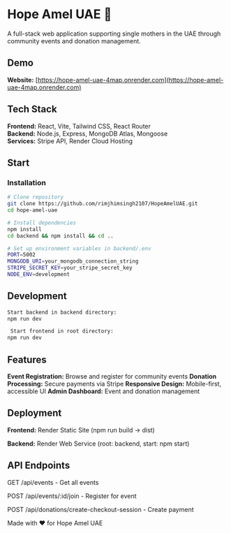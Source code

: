 # Hope Amel UAE 🌟

A full-stack web application supporting single mothers in the UAE through community events and donation management.

##  Demo
**Website:** [https://hope-amel-uae-4map.onrender.com](https://hope-amel-uae-4map.onrender.com)

## Tech Stack
**Frontend:** React, Vite, Tailwind CSS, React Router  
**Backend:** Node.js, Express, MongoDB Atlas, Mongoose  
**Services:** Stripe API, Render Cloud Hosting

##  Start

### Installation
```bash
# Clone repository
git clone https://github.com/rimjhimsingh2107/HopeAmelUAE.git
cd hope-amel-uae

# Install dependencies
npm install
cd backend && npm install && cd ..

# Set up environment variables in backend/.env
PORT=5002
MONGODB_URI=your_mongodb_connection_string
STRIPE_SECRET_KEY=your_stripe_secret_key
NODE_ENV=development
```

## Development
```bash
Start backend in backend directory:
npm run dev

 Start frontend in root directory:
npm run dev
```

## Features
**Event Registration:** Browse and register for community events
**Donation Processing:** Secure payments via Stripe
**Responsive Design:** Mobile-first, accessible UI
**Admin Dashboard:** Event and donation management

## Deployment

**Frontend:** Render Static Site (npm run build → dist)

**Backend:** Render Web Service (root: backend, start: npm start)

## API Endpoints
GET /api/events - Get all events


POST /api/events/:id/join - Register for event


POST /api/donations/create-checkout-session - Create payment




Made with ❤️ for Hope Amel UAE 
